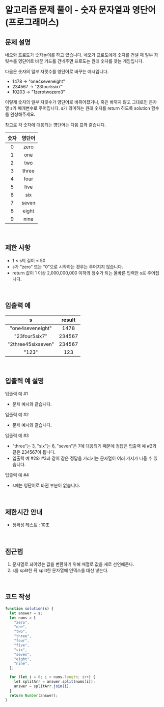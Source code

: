 # 알고리즘 문제 풀이 - 숫자 문자열과 영단어(프로그래머스)

## 문제 설명

네오와 프로도가 숫자놀이를 하고 있습니다. 네오가 프로도에게 숫자를 건넬 때 일부 자릿수를 영단어로 바꾼 카드를 건네주면 프로도는 원래 숫자를 찾는 게임입니다.

다음은 숫자의 일부 자릿수를 영단어로 바꾸는 예시입니다.

- 1478 → "one4seveneight"
- 234567 → "23four5six7"
- 10203 → "1zerotwozero3"

이렇게 숫자의 일부 자릿수가 영단어로 바뀌어졌거나, 혹은 바뀌지 않고 그대로인 문자열 s가 매개변수로 주어집니다. s가 의미하는 원래 숫자를 return 하도록 solution 함수를 완성해주세요.

참고로 각 숫자에 대응되는 영단어는 다음 표와 같습니다.

| 숫자 | 영단어 |
| :--: | :----: |
|  0   |  zero  |
|  1   |  one   |
|  2   |  two   |
|  3   | three  |
|  4   |  four  |
|  5   |  five  |
|  6   |  six   |
|  7   | seven  |
|  8   | eight  |
|  9   |  nine  |

<br />

## 제한 사항

- 1 ≤ s의 길이 ≤ 50
- s가 "zero" 또는 "0"으로 시작하는 경우는 주어지지 않습니다.
- return 값이 1 이상 2,000,000,000 이하의 정수가 되는 올바른 입력만 s로 주어집니다.

<br />

## 입출력 예

|         s          | result |
| :----------------: | :----: |
|  "one4seveneight"  |  1478  |
|   "23four5six7"    | 234567 |
| "2three45sixseven" | 234567 |
|       "123"        |  123   |

<br />

## 입출력 예 설명

입출력 예 #1<br />

- 문제 예시와 같습니다.

입출력 예 #2<br />

- 문제 예시와 같습니다.

입출력 예 #3<br />

- "three"는 3, "six"는 6, "seven"은 7에 대응되기 때문에 정답은 입출력 예 #2와 같은 234567이 됩니다.
- 입출력 예 #2와 #3과 같이 같은 정답을 가리키는 문자열이 여러 가지가 나올 수 있습니다.

입출력 예 #4<br />

- s에는 영단어로 바뀐 부분이 없습니다.

<br />

## 제한시간 안내

- 정확성 테스트 : 10초

<br />

## 접근법

1. 문자열로 되어있는 값을 변환하기 위해 배열로 값을 새로 선언해준다.
2. s를 split한 뒤 split한 문자열에 인덱스를 대신 넣는다.

 <br />

## 코드 작성

```js
function solution(s) {
  let answer = s;
  let nums = [
    "zero",
    "one",
    "two",
    "three",
    "four",
    "five",
    "six",
    "seven",
    "eight",
    "nine",
  ];

  for (let i = 0; i < nums.length; i++) {
    let splitArr = answer.split(nums[i]);
    answer = splitArr.join(i);
  }
  return Number(answer);
}
```

<br />
